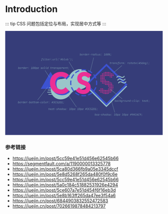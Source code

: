 # Introduction

::: tip
CSS 问题包括定位与布局，实现居中方式等
:::

![tshirt4的副本](../../public/tshirt4的副本.png)

### 参考链接

- https://juejin.im/post/5cc59e41e51d456e62545b66
- https://segmentfault.com/a/1190000013325778
- https://juejin.im/post/5ca80d366fb9a05e3345dccf
- https://juejin.im/post/5e8d5268f265da480f0f9c6e
- https://juejin.im/post/5cc59e41e51d456e62545b66
- https://juejin.im/post/5a0c184c51882531926e4294
- https://juejin.im/post/5ce607a7e51d454f6f16eb3d
- https://juejin.im/post/5e8b163ff265da47ee3f54a6
- https://juejin.cn/post/6844903832552472583
- https://juejin.cn/post/7026619878484213797
